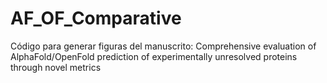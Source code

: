 # AF_OF_Comparative
Código para generar figuras del manuscrito: Comprehensive evaluation of AlphaFold/OpenFold prediction of experimentally unresolved proteins through novel metrics
